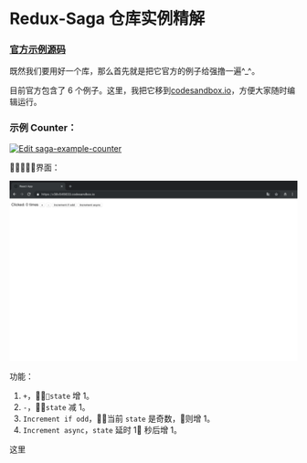 # Redux-Saga 仓库实例精解

### [官方示例源码](https://github.com/redux-saga/redux-saga/tree/master/examples)

既然我们要用好一个库，那么首先就是把它官方的例子给强撸一遍^_^。

目前官方包含了 6 个例子。这里，我把它移到[codesandbox.io](https://codesandbox.io/)，方便大家随时编辑运行。

### 示例 **Counter**：

[![Edit saga-example-counter](https://codesandbox.io/static/img/play-codesandbox.svg)](https://codesandbox.io/s/v38v545633)

界面：

![](./examples-saga/1.png)

功能：

1. `+`，`state` 增 1。
2. `-`，`state` 减 1。
3. `Increment if odd`，当前 `state` 是奇数，则增 1。
4. `Increment async`，`state` 延时 1 秒后增 1。

这里






